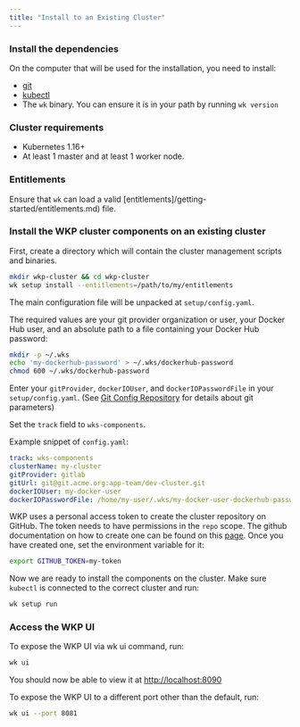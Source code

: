 ```yaml
---
title: "Install to an Existing Cluster"
---
```


### Install the dependencies

On the computer that will be used for the installation, you need to install:

- [git](https://www.atlassian.com/git/tutorials/install-git)
- [kubectl](https://kubernetes.io/docs/tasks/tools/install-kubectl/)
- The `wk` binary. You can ensure it is in your path by running `wk version`

### Cluster requirements

- Kubernetes 1.16+
- At least 1 master and at least 1 worker node.

### Entitlements

Ensure that `wk` can load a valid [entitlements]/getting-started/entitlements.md) file.

### Install the WKP cluster components on an existing cluster

First, create a directory which will contain the cluster management scripts and binaries.

```bash
mkdir wkp-cluster && cd wkp-cluster
wk setup install --entitlements=/path/to/my/entitlements
```

The main configuration file will be unpacked at `setup/config.yaml`.

The required values are your git provider organization or user, your Docker Hub user, and an absolute path to a file containing your Docker Hub password:

```bash
mkdir -p ~/.wks
echo 'my-dockerhub-password' > ~/.wks/dockerhub-password
chmod 600 ~/.wks/dockerhub-password
```

Enter your `gitProvider`, `dockerIOUser`, and `dockerIOPasswordFile` in your `setup/config.yaml`. (See [Git Config Repository](/getting-started/git-config-repository.md) for details about git parameters)

Set the `track` field to `wks-components`.

Example snippet of `config.yaml`:

```yaml
track: wks-components
clusterName: my-cluster
gitProvider: gitlab
gitUrl: git@git.acme.org:app-team/dev-cluster.git
dockerIOUser: my-docker-user
dockerIOPasswordFile: /home/my-user/.wks/my-docker-user-dockerhub-password
```

WKP uses a personal access token to create the cluster repository on GitHub. The token needs to have permissions in
the `repo` scope. The github documentation on how to create one can be found on this [page](https://docs.github.com/en/free-pro-team@latest/github/authenticating-to-github/creating-a-personal-access-token). Once you have created one,
set the environment variable for it:

```bash
export GITHUB_TOKEN=my-token
```

Now we are ready to install the components on the cluster. Make sure `kubectl` is connected to the correct cluster and run:

```bash
wk setup run
```

### Access the WKP UI

To expose the WKP UI via wk ui command, run:

```bash
wk ui
```

You should now be able to view it at <http://localhost:8090>

To expose the WKP UI to a different port other than the default, run:

```bash
wk ui --port 8081
```

